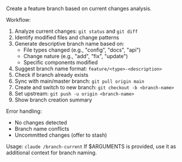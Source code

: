 Create a feature branch based on current changes analysis.

Workflow:
1. Analyze current changes: `git status` and `git diff`
2. Identify modified files and change patterns
3. Generate descriptive branch name based on:
   - File types changed (e.g., "config", "docs", "api")
   - Change nature (e.g., "add", "fix", "update")
   - Specific components modified
4. Suggest branch name format: `feature/<type>-<description>`
5. Check if branch already exists
6. Sync with main/master branch: `git pull origin main`
7. Create and switch to new branch: `git checkout -b <branch-name>`
8. Set upstream: `git push -u origin <branch-name>`
9. Show branch creation summary

Error handling:
- No changes detected
- Branch name conflicts
- Uncommitted changes (offer to stash)

Usage: `claude /branch-current`
If $ARGUMENTS is provided, use it as additional context for branch naming.